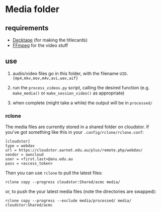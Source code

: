# Media folder

## requirements

- [Decktape](https://github.com/astefanutti/decktape) (for making the titlecards)
- [FFmpeg](http://ffmpeg.org/) for the video stuff

## use

1. audio/video files go in this folder, with the filename `UID.{mp4,mkv,mov,m4v,avi,wav,aif}`

2. run the `process_videos.py` script, calling the desired function (e.g.
   `make_media()` or `make_session_video()` as appropriate)

3. when complete (might take a while) the output will be in `processed/`

### rclone

The media files are currently stored in a shared folder on cloudstor. If you've
got something like this in your `.config/rclone/rclone.conf`:

```config
[cloudstor]
type = webdav
url = https://cloudstor.aarnet.edu.au/plus/remote.php/webdav/
vendor = owncloud
user = <first.last>@anu.edu.au
pass = <access_token>
```

Then you can use `rclone` to pull the latest files:

    rclone copy --progress cloudstor:Shared/acmc media/

or, to push the your latest media files (note the directories are swapped):

    rclone copy --progress --exclude media/processed/ media/ cloudstor:Shared/acmc
